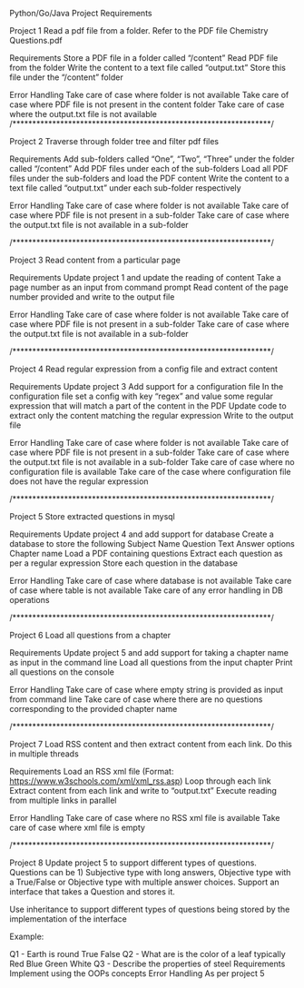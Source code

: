 Python/Go/Java Project Requirements

Project 1
Read a pdf file from a folder. Refer to the PDF file Chemistry Questions.pdf

Requirements
Store a PDF file in a folder called “/content”
Read PDF file from the folder
Write the content to a text file called “output.txt”
Store this file under the “/content” folder

Error Handling
Take care of case where folder is not available
Take care of case where PDF file is not present in the content folder
Take care of case where the output.txt file is not available
/*****************************************************************/

Project 2
Traverse through folder tree and filter pdf files

Requirements
Add sub-folders called “One”, “Two”, “Three” under the folder called “/content”
Add PDF files under each of the sub-folders
Load all PDF files under the sub-folders and load the PDF content
Write the content to a text file called “output.txt” under each sub-folder respectively

Error Handling
Take care of case where folder is not available
Take care of case where PDF file is not present in a sub-folder
Take care of case where the output.txt file is not available in a sub-folder

/*****************************************************************/

Project 3
Read content from a particular page

Requirements
Update project 1 and update the reading of content
Take a page number as an input from command prompt
Read content of the page number provided and write to the output file

Error Handling
Take care of case where folder is not available
Take care of case where PDF file is not present in a sub-folder
Take care of case where the output.txt file is not available in a sub-folder

/*****************************************************************/

Project 4
Read regular expression from a config file and extract content

Requirements
Update project 3
Add support for a configuration file
In the configuration file set a config with key “regex” and value some regular expression that will match a part of the content in the PDF
Update code to extract only the content matching the regular expression
Write to the output file

Error Handling
Take care of case where folder is not available
Take care of case where PDF file is not present in a sub-folder
Take care of case where the output.txt file is not available in a sub-folder
Take care of case where no configuration file is available
Take care of the case where configuration file does not have the regular expression

/*****************************************************************/

Project 5
Store extracted questions in mysql

Requirements
Update project 4 and add support for database
Create a database to store the following
Subject Name
Question Text
Answer options
Chapter name
Load a PDF containing questions
Extract each question as per a regular expression
Store each question in the database

Error Handling
Take care of case where database is not available
Take care of case where table is not available
Take care of any error handling in DB operations

/*****************************************************************/

Project 6
Load all questions from a chapter

Requirements
Update project 5 and add support for taking a chapter name as input in the command line
Load all questions from the input chapter
Print all questions on the console

Error Handling
Take care of case where empty string is provided as input from command line
Take care of case where there are no questions corresponding to the provided chapter name

/*****************************************************************/

Project 7
Load RSS content and then extract content from each link. Do this in multiple threads

Requirements
Load an RSS xml file (Format: https://www.w3schools.com/xml/xml_rss.asp)
Loop through each link
Extract content from each link and write to “output.txt”
Execute reading from multiple links in parallel

Error Handling
Take care of case where no RSS xml file is available
Take care of case where xml file is empty

/*****************************************************************/

Project 8
Update project 5 to support different types of questions. Questions can be 1) Subjective type with long answers, Objective type with a True/False or Objective type with multiple answer choices.
Support an interface that takes a Question and stores it.

Use inheritance to support different types of questions being stored by the implementation of the interface

Example:

Q1 - Earth is round
True
False
Q2 - What are is the color of a leaf typically
Red
Blue
Green
White
Q3 - Describe the properties of steel
Requirements
Implement using the OOPs concepts
Error Handling
As per project 5

